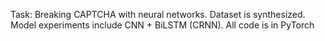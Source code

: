 Task: Breaking CAPTCHA with neural networks. Dataset is synthesized. Model experiments include CNN + BiLSTM (CRNN). All code is in PyTorch
